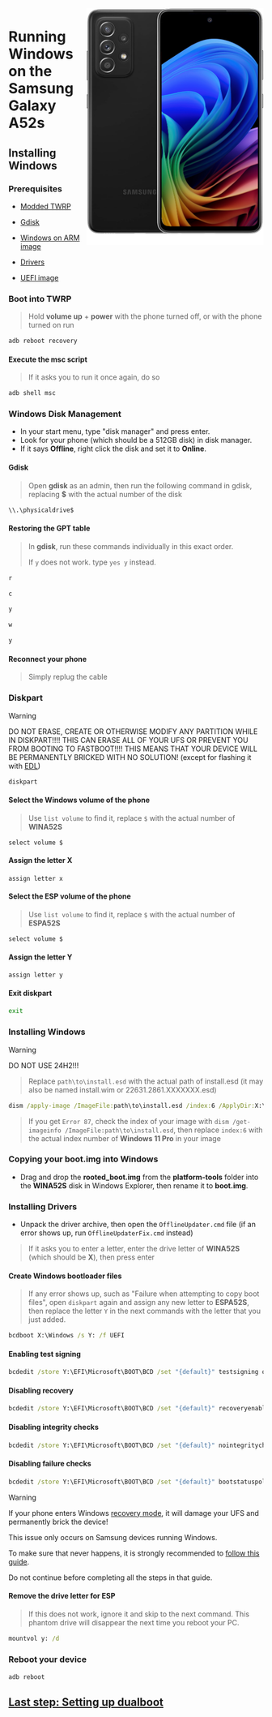 <img align="right" src="https://github.com/n00b69/woa-a52s/blob/main/a52s.png" width="350" alt="Windows 11 running on a52sxq">

# Running Windows on the Samsung Galaxy A52s

## Installing Windows

### Prerequisites
- [Modded TWRP](https://github.com/n00b69/woa-a52s/releases/download/Files/a52stwrp.tar)

- [Gdisk](https://github.com/n00b69/woa-winner/releases/tag/Gdisk)

- [Windows on ARM image](https://arkt-7.github.io/woawin/)
  
- [Drivers](https://github.com/n00b69/woa-a52s/releases/tag/Drivers)

- [UEFI image](https://github.com/n00b69/woa-a52s/releases/tag/UEFI)

### Boot into TWRP
> Hold **volume up** + **power** with the phone turned off, or with the phone turned on run
```cmd
adb reboot recovery
```

#### Execute the msc script
> If it asks you to run it once again, do so
```cmd
adb shell msc
```

### Windows Disk Management
- In your start menu, type "disk manager" and press enter.
- Look for your phone (which should be a 512GB disk) in disk manager.
- If it says **Offline**, right click the disk and set it to **Online**.

#### Gdisk
> Open **gdisk** as an admin, then run the following command in gdisk, replacing **$** with the actual number of the disk
```cmd
\\.\physicaldrive$
```

#### Restoring the GPT table
> In **gdisk**, run these commands individually in this exact order.
>
> If `y` does not work. type `yes y` instead.
```cmd
r
```
```cmd
c
```
```cmd
y
```
```cmd
w
```
```cmd
y
```

#### Reconnect your phone
> Simply replug the cable

### Diskpart
> [!WARNING]
> DO NOT ERASE, CREATE OR OTHERWISE MODIFY ANY PARTITION WHILE IN DISKPART!!!! THIS CAN ERASE ALL OF YOUR UFS OR PREVENT YOU FROM BOOTING TO FASTBOOT!!!! THIS MEANS THAT YOUR DEVICE WILL BE PERMANENTLY BRICKED WITH NO SOLUTION! (except for flashing it with [EDL](edl.md))
```cmd
diskpart
```

#### Select the Windows volume of the phone
> Use `list volume` to find it, replace `$` with the actual number of **WINA52S**
```diskpart
select volume $
``` 

#### Assign the letter X
```diskpart
assign letter x
``` 

#### Select the ESP volume of the phone
> Use `list volume` to find it, replace `$` with the actual number of **ESPA52S**
```diskpart
select volume $
``` 

#### Assign the letter Y
```diskpart
assign letter y
```

#### Exit diskpart
```cmd
exit
```

### Installing Windows
> [!Warning]
> DO NOT USE 24H2!!!

> Replace `path\to\install.esd` with the actual path of install.esd (it may also be named install.wim or 22631.2861.XXXXXXX.esd)

```cmd
dism /apply-image /ImageFile:path\to\install.esd /index:6 /ApplyDir:X:\
```

> If you get `Error 87`, check the index of your image with `dism /get-imageinfo /ImageFile:path\to\install.esd`, then replace `index:6` with the actual index number of **Windows 11 Pro** in your image

### Copying your boot.img into Windows
- Drag and drop the **rooted_boot.img** from the **platform-tools** folder into the **WINA52S** disk in Windows Explorer, then rename it to **boot.img**.

### Installing Drivers
- Unpack the driver archive, then open the `OfflineUpdater.cmd` file (if an error shows up, run `OfflineUpdaterFix.cmd` instead)

> If it asks you to enter a letter, enter the drive letter of **WINA52S** (which should be **X**), then press enter
  
#### Create Windows bootloader files
> If any error shows up, such as "Failure when attempting to copy boot files", open `diskpart` again and assign any new letter to **ESPA52S**, then replace the letter `Y` in the next commands with the letter that you just added.
```cmd
bcdboot X:\Windows /s Y: /f UEFI
```

#### Enabling test signing
```cmd
bcdedit /store Y:\EFI\Microsoft\BOOT\BCD /set "{default}" testsigning on
```

#### Disabling recovery
```cmd
bcdedit /store Y:\EFI\Microsoft\BOOT\BCD /set "{default}" recoveryenabled no
```

#### Disabling integrity checks
```cmd
bcdedit /store Y:\EFI\Microsoft\BOOT\BCD /set "{default}" nointegritychecks on
```

#### Disabling failure checks
```cmd
bcdedit /store Y:\EFI\Microsoft\BOOT\BCD /set "{default}" bootstatuspolicy IgnoreAllFailures
```

> [!WARNING]
>
> If your phone enters Windows [recovery mode](https://learn.microsoft.com/en-us/windows-hardware/manufacture/desktop/windows-recovery-environment--windows-re--technical-reference?view=windows-11), it will damage your UFS and permanently brick the device!
>
> This issue only occurs on Samsung devices running Windows.
>
> To make sure that never happens, it is strongly recommended to [follow this guide](https://github.com/Project-Silicium/WoA-Guides/blob/main/Mu-Qcom/Vendors/Samsung/remove-win-recovery-disk-checking.md).
> 
> Do not continue before completing all the steps in that guide.

#### Remove the drive letter for ESP
> If this does not work, ignore it and skip to the next command. This phantom drive will disappear the next time you reboot your PC.
```cmd
mountvol y: /d
```

### Reboot your device
```cmd
adb reboot
```

## [Last step: Setting up dualboot](/guide/4-dualboot.md)


















